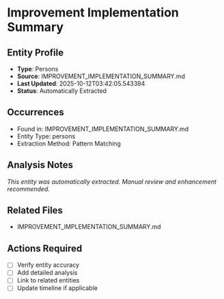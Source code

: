 # Improvement Implementation Summary

## Entity Profile
- **Type**: Persons
- **Source**: IMPROVEMENT_IMPLEMENTATION_SUMMARY.md
- **Last Updated**: 2025-10-12T03:42:05.543394
- **Status**: Automatically Extracted

## Occurrences
- Found in: IMPROVEMENT_IMPLEMENTATION_SUMMARY.md
- Entity Type: persons
- Extraction Method: Pattern Matching

## Analysis Notes
*This entity was automatically extracted. Manual review and enhancement recommended.*

## Related Files
- IMPROVEMENT_IMPLEMENTATION_SUMMARY.md

## Actions Required
- [ ] Verify entity accuracy
- [ ] Add detailed analysis
- [ ] Link to related entities
- [ ] Update timeline if applicable

